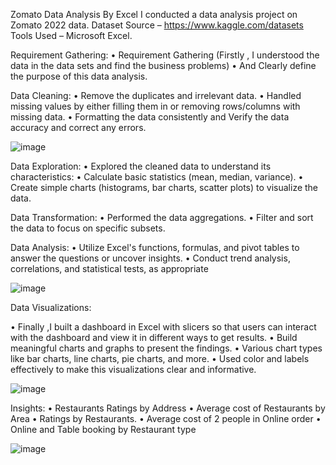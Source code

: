 Zomato Data Analysis By Excel
I conducted a data analysis project on Zomato 2022 data.
Dataset Source – https://www.kaggle.com/datasets
Tools Used – Microsoft Excel.

Requirement Gathering:
•	Requirement Gathering (Firstly , I understood the data in the data sets and find the business problems)
•	 And Clearly define the purpose of this data analysis. 

Data Cleaning:
•	Remove the duplicates and irrelevant data.
•	Handled missing values by either filling them in or removing rows/columns with missing data.
•	Formatting the data consistently and Verify the data accuracy and correct any errors.

 ![image](https://github.com/jayasurya-98/Portfolio-Projects/assets/144047255/5f707dd4-845e-4cfa-93c3-39ca5b9f71dc)


Data Exploration:
•	 Explored the cleaned data to understand its characteristics:
•	Calculate basic statistics (mean, median, variance).
•	Create simple charts (histograms, bar charts, scatter plots) to visualize the data. 

Data Transformation:
•	Performed the data aggregations.
•	 Filter and sort the data to focus on specific subsets.

Data Analysis:
•	Utilize Excel's functions, formulas, and pivot tables to answer the questions or uncover insights.
•	Conduct trend analysis, correlations, and statistical tests, as appropriate

![image](https://github.com/jayasurya-98/Portfolio-Projects/assets/144047255/ab4fa8ef-008a-486f-a678-1dd543dc74f3)
 
Data Visualizations:

•	Finally ,I  built a dashboard in Excel with slicers so that users can interact with the dashboard and view it in different ways to get results.
•	Build meaningful charts and graphs to present the findings.
•	Various chart types like bar charts, line charts, pie charts, and more.
•	Used color and labels effectively to make this visualizations clear and informative.

 ![image](https://github.com/jayasurya-98/Portfolio-Projects/assets/144047255/53b960c8-5bce-423d-b0fe-56ea70f0c29e)


Insights:
•	Restaurants Ratings by Address
•	Average cost of Restaurants by Area
•	Ratings by Restaurants.
•	Average cost of 2 people in Online order
•	Online and Table booking by Restaurant type

![image](https://github.com/jayasurya-98/Portfolio-Projects/assets/144047255/72c374ea-4749-44d0-9569-7bc6323c5cf6)
